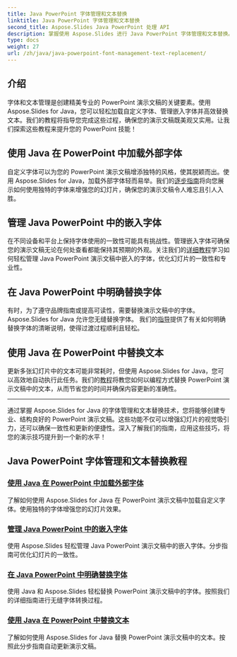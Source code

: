 ```yaml
---
title: Java PowerPoint 字体管理和文本替换
linktitle: Java PowerPoint 字体管理和文本替换
second_title: Aspose.Slides Java PowerPoint 处理 API
description: 掌握使用 Aspose.Slides 进行 Java PowerPoint 字体管理和文本替换。学习加载自定义字体、管理嵌入字体和无缝替换文本。
type: docs
weight: 27
url: /zh/java/java-powerpoint-font-management-text-replacement/
---
```

## 介绍

字体和文本管理是创建精美专业的 PowerPoint 演示文稿的关键要素。使用 Aspose.Slides for Java，您可以轻松加载自定义字体、管理嵌入字体并高效替换文本。我们的教程将指导您完成这些过程，确保您的演示文稿既美观又实用。让我们探索这些教程来提升您的 PowerPoint 技能！

## 使用 Java 在 PowerPoint 中加载外部字体
自定义字体可以为您的 PowerPoint 演示文稿增添独特的风格，使其脱颖而出。使用 Aspose.Slides for Java，加载外部字体轻而易举。我们的[逐步指南](./load-external-font-powerpoint-java/)将向您展示如何使用独特的字体来增强您的幻灯片，确保您的演示文稿令人难忘且引人入胜。

## 管理 Java PowerPoint 中的嵌入字体
在不同设备和平台上保持字体使用的一致性可能具有挑战性。管理嵌入字体可确保您的演示文稿无论在何处查看都能保持其预期的外观。关注我们的[详细教程](./manage-embedded-fonts-java-powerpoint/)学习如何轻松管理 Java PowerPoint 演示文稿中嵌入的字体，优化幻灯片的一致性和专业性。

## 在 Java PowerPoint 中明确替换字体
有时，为了遵守品牌指南或提高可读性，需要替换演示文稿中的字体。 Aspose.Slides for Java 允许您无缝替换字体。 我们的[指导](./replace-fonts-explicitly-java-powerpoint/)提供了有关如何明确替换字体的清晰说明，使得过渡过程顺利且轻松。

## 使用 Java 在 PowerPoint 中替换文本
更新多张幻灯片中的文本可能非常耗时，但使用 Aspose.Slides for Java，您可以高效地自动执行此任务。我们的[教程](./replace-text-powerpoint-java/)将教您如何以编程方式替换 PowerPoint 演示文稿中的文本，从而节省您的时间并确保内容更新的准确性。

---

通过掌握 Aspose.Slides for Java 的字体管理和文本替换技术，您将能够创建专业、结构良好的 PowerPoint 演示文稿。这些功能不仅可以增强幻灯片的视觉吸引力，还可以确保一致性和更新的便捷性。深入了解我们的指南，应用这些技巧，将您的演示技巧提升到一个新的水平！
## Java PowerPoint 字体管理和文本替换教程
### [使用 Java 在 PowerPoint 中加载外部字体](./load-external-font-powerpoint-java/)
了解如何使用 Aspose.Slides for Java 在 PowerPoint 演示文稿中加载自定义字体。使用独特的字体增强您的幻灯片效果。
### [管理 Java PowerPoint 中的嵌入字体](./manage-embedded-fonts-java-powerpoint/)
使用 Aspose.Slides 轻松管理 Java PowerPoint 演示文稿中的嵌入字体。分步指南可优化幻灯片的一致性。
### [在 Java PowerPoint 中明确替换字体](./replace-fonts-explicitly-java-powerpoint/)
使用 Java 和 Aspose.Slides 轻松替换 PowerPoint 演示文稿中的字体。按照我们的详细指南进行无缝字体转换过程。
### [使用 Java 在 PowerPoint 中替换文本](./replace-text-powerpoint-java/)
了解如何使用 Aspose.Slides for Java 替换 PowerPoint 演示文稿中的文本。按照此分步指南自动更新演示文稿。